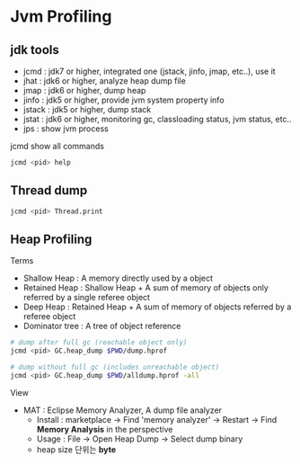 # Jvm Profiling

## jdk tools

- jcmd : jdk7 or higher, integrated one (jstack, jinfo, jmap, etc..), use it
- jhat : jdk6 or higher, analyze heap dump file
- jmap : jdk6 or higher, dump heap
- jinfo : jdk5 or higher, provide jvm system property info
- jstack : jdk5 or higher, dump stack
- jstat : jdk6 or higher, monitoring gc, classloading status, jvm status, etc..
- jps : show jvm process

jcmd show all commands

```sh
jcmd <pid> help
```

## Thread dump

```sh
jcmd <pid> Thread.print
```

## Heap Profiling

Terms

- Shallow Heap : A memory directly used by a object
- Retained Heap : Shallow Heap + A sum of memory of objects only referred by a single referee object
- Deep Heap : Retained Heap + A sum of memory of objects referred by a referee object
- Dominator tree : A tree of object reference

```sh
# dump after full gc (reachable object only)
jcmd <pid> GC.heap_dump $PWD/dump.hprof

# dump without full gc (includes unreachable object)
jcmd <pid> GC.heap_dump $PWD/alldump.hprof -all
```

View

- MAT : Eclipse Memory Analyzer, A dump file analyzer
  - Install : marketplace -> Find 'memory analyzer' -> Restart -> Find **Memory Analysis** in the perspective
  - Usage : File -> Open Heap Dump -> Select dump binary
  - heap size 단위는 **byte**


